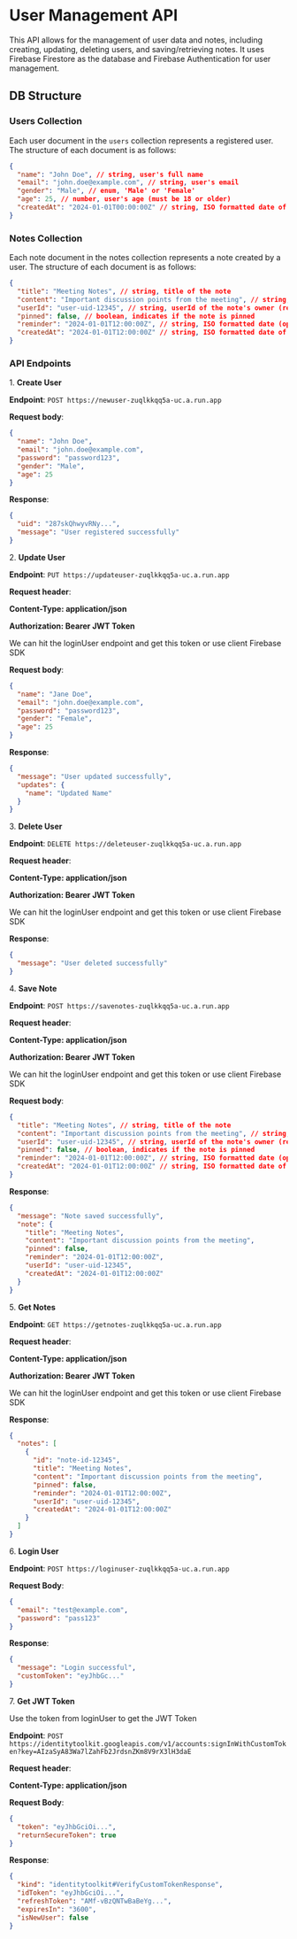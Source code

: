 # User Management API

This API allows for the management of user data and notes, including creating, updating, deleting users, and saving/retrieving notes. It uses Firebase Firestore as the database and Firebase Authentication for user management.

## DB Structure

### **Users Collection**

Each user document in the `users` collection represents a registered user. The structure of each document is as follows:

```json
{
  "name": "John Doe", // string, user's full name
  "email": "john.doe@example.com", // string, user's email
  "gender": "Male", // enum, 'Male' or 'Female'
  "age": 25, // number, user's age (must be 18 or older)
  "createdAt": "2024-01-01T00:00:00Z" // string, ISO formatted date of user creation
}
```

### **Notes Collection**

Each note document in the notes collection represents a note created by a user. The structure of each document is as follows:

```json
{
  "title": "Meeting Notes", // string, title of the note
  "content": "Important discussion points from the meeting", // string, content of the note
  "userId": "user-uid-12345", // string, userId of the note's owner (reference to the users collection)
  "pinned": false, // boolean, indicates if the note is pinned
  "reminder": "2024-01-01T12:00:00Z", // string, ISO formatted date (optional), reminder for the note
  "createdAt": "2024-01-01T12:00:00Z" // string, ISO formatted date of note creation
}
```

### **API Endpoints**

1\. **Create User**

**Endpoint**: `POST https://newuser-zuqlkkqq5a-uc.a.run.app`

**Request body**:

```json
{
  "name": "John Doe",
  "email": "john.doe@example.com",
  "password": "password123",
  "gender": "Male",
  "age": 25
}
```

**Response**:

```json
{
  "uid": "287skQhwyvRNy...",
  "message": "User registered successfully"
}
```

2\. **Update User**

**Endpoint**: `PUT https://updateuser-zuqlkkqq5a-uc.a.run.app`

**Request header**:

**Content-Type: application/json**

**Authorization: Bearer JWT Token**

We can hit the loginUser endpoint and get this token or use client Firebase SDK

**Request body**:

```json
{
  "name": "Jane Doe",
  "email": "john.doe@example.com",
  "password": "password123",
  "gender": "Female",
  "age": 25
}
```

**Response**:

```json
{
  "message": "User updated successfully",
  "updates": {
    "name": "Updated Name"
  }
}
```

3\. **Delete User**

**Endpoint**: `DELETE https://deleteuser-zuqlkkqq5a-uc.a.run.app`

**Request header**:

**Content-Type: application/json**

**Authorization: Bearer JWT Token**

We can hit the loginUser endpoint and get this token or use client Firebase SDK

**Response**:

```json
{
  "message": "User deleted successfully"
}
```

4\. **Save Note**

**Endpoint**: `POST https://savenotes-zuqlkkqq5a-uc.a.run.app`

**Request header**:

**Content-Type: application/json**

**Authorization: Bearer JWT Token**

We can hit the loginUser endpoint and get this token or use client Firebase SDK

**Request body**:

```json
{
  "title": "Meeting Notes", // string, title of the note
  "content": "Important discussion points from the meeting", // string, content of the note
  "userId": "user-uid-12345", // string, userId of the note's owner (reference to the users collection)
  "pinned": false, // boolean, indicates if the note is pinned
  "reminder": "2024-01-01T12:00:00Z", // string, ISO formatted date (optional), reminder for the note
  "createdAt": "2024-01-01T12:00:00Z" // string, ISO formatted date of note creation
}
```

**Response**:

```json
{
  "message": "Note saved successfully",
  "note": {
    "title": "Meeting Notes",
    "content": "Important discussion points from the meeting",
    "pinned": false,
    "reminder": "2024-01-01T12:00:00Z",
    "userId": "user-uid-12345",
    "createdAt": "2024-01-01T12:00:00Z"
  }
}
```

5\. **Get Notes**

**Endpoint**: `GET https://getnotes-zuqlkkqq5a-uc.a.run.app`

**Request header**:

**Content-Type: application/json**

**Authorization: Bearer JWT Token**

We can hit the loginUser endpoint and get this token or use client Firebase SDK

**Response**:

```json
{
  "notes": [
    {
      "id": "note-id-12345",
      "title": "Meeting Notes",
      "content": "Important discussion points from the meeting",
      "pinned": false,
      "reminder": "2024-01-01T12:00:00Z",
      "userId": "user-uid-12345",
      "createdAt": "2024-01-01T12:00:00Z"
    }
  ]
}
```

6\. **Login User**

**Endpoint**: `POST https://loginuser-zuqlkkqq5a-uc.a.run.app`

**Request Body**:

```json
{
  "email": "test@example.com",
  "password": "pass123"
}
```

**Response**:

```json
{
  "message": "Login successful",
  "customToken": "eyJhbGc..."
}
```

7\. **Get JWT Token**

Use the token from loginUser to get the JWT Token

**Endpoint**: `POST https://identitytoolkit.googleapis.com/v1/accounts:signInWithCustomToken?key=AIzaSyA83Wa7lZahFb2JrdsnZKm8V9rX3lH3daE`

**Request header**:

**Content-Type: application/json**

**Request Body**:

```json
{
  "token": "eyJhbGciOi...",
  "returnSecureToken": true
}
```

**Response**:

```json
{
  "kind": "identitytoolkit#VerifyCustomTokenResponse",
  "idToken": "eyJhbGciOi...",
  "refreshToken": "AMf-vBzQNTwBaBeYg...",
  "expiresIn": "3600",
  "isNewUser": false
}
```
